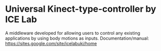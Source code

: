 # Universal Kinect-type-controller by ICE Lab
A middleware developed for allowing users to control any existing applications by using body motions as inputs.
Documentation/manual: https://sites.google.com/site/icelabuki/home
